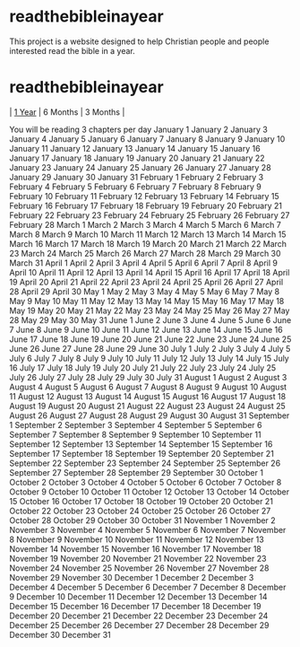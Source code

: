 # readthebibleinayear
This project is a website designed to help Christian people and people interested read the bible in a year.
# readthebibleinayear
| [1 Year](1Year)        | 6 Months           | 3 Months  |

You will be reading 3 chapters per day
January 1
January 2
January 3
January 4
January 5
January 6
January 7
January 8
January 9
January 10
January 11
January 12
January 13
January 14
January 15
January 16
January 17
January 18
January 19
January 20
January 21
January 22
January 23
January 24
January 25
January 26
January 27
January 28
January 29
January 30
January 31
February 1
February 2
February 3
February 4
February 5
February 6
February 7
February 8
February 9
February 10
February 11
February 12
February 13
February 14
February 15
February 16
February 17
February 18
February 19
February 20
February 21
February 22
February 23
February 24
February 25
February 26
February 27
February 28
March 1
March 2
March 3
March 4
March 5
March 6
March 7
March 8
March 9
March 10
March 11
March 12
March 13
March 14
March 15
March 16
March 17
March 18
March 19
March 20
March 21
March 22
March 23
March 24
March 25
March 26
March 27
March 28
March 29
March 30
March 31
April 1
April 2
April 3
April 4
April 5
April 6
April 7
April 8
April 9
April 10
April 11
April 12
April 13
April 14
April 15
April 16
April 17
April 18
April 19
April 20
April 21
April 22
April 23
April 24
April 25
April 26
April 27
April 28
April 29
April 30
May 1
May 2
May 3
May 4
May 5
May 6
May 7
May 8
May 9
May 10
May 11
May 12
May 13
May 14
May 15
May 16
May 17
May 18
May 19
May 20
May 21
May 22
May 23
May 24
May 25
May 26
May 27
May 28
May 29
May 30
May 31
June 1
June 2
June 3
June 4
June 5
June 6
June 7
June 8
June 9
June 10
June 11
June 12
June 13
June 14
June 15
June 16
June 17
June 18
June 19
June 20
June 21
June 22
June 23
June 24
June 25
June 26
June 27
June 28
June 29
June 30
July 1
July 2
July 3
July 4
July 5
July 6
July 7
July 8
July 9
July 10
July 11
July 12
July 13
July 14
July 15
July 16
July 17
July 18
July 19
July 20
July 21
July 22
July 23
July 24
July 25
July 26
July 27
July 28
July 29
July 30
July 31
August 1
August 2
August 3
August 4
August 5
August 6
August 7
August 8
August 9
August 10
August 11
August 12
August 13
August 14
August 15
August 16
August 17
August 18
August 19
August 20
August 21
August 22
August 23
August 24
August 25
August 26
August 27
August 28
August 29
August 30
August 31
September 1
September 2
September 3
September 4
September 5
September 6
September 7
September 8
September 9
September 10
September 11
September 12
September 13
September 14
September 15
September 16
September 17
September 18
September 19
September 20
September 21
September 22
September 23
September 24
September 25
September 26
September 27
September 28
September 29
September 30
October 1
October 2
October 3
October 4
October 5
October 6
October 7
October 8
October 9
October 10
October 11
October 12
October 13
October 14
October 15
October 16
October 17
October 18
October 19
October 20
October 21
October 22
October 23
October 24
October 25
October 26
October 27
October 28
October 29
October 30
October 31
November 1
November 2
November 3
November 4
November 5
November 6
November 7
November 8
November 9
November 10
November 11
November 12
November 13
November 14
November 15
November 16
November 17
November 18
November 19
November 20
November 21
November 22
November 23
November 24
November 25
November 26
November 27
November 28
November 29
November 30
December 1
December 2
December 3
December 4
December 5
December 6
December 7
December 8
December 9
December 10
December 11
December 12
December 13
December 14
December 15
December 16
December 17
December 18
December 19
December 20
December 21
December 22
December 23
December 24
December 25
December 26
December 27
December 28
December 29
December 30
December 31

